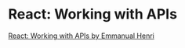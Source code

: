 # React: Working with APIs

[React: Working with APIs by Emmanual Henri](https://www.linkedin.com/learning/react-working-with-apis-22613064/)